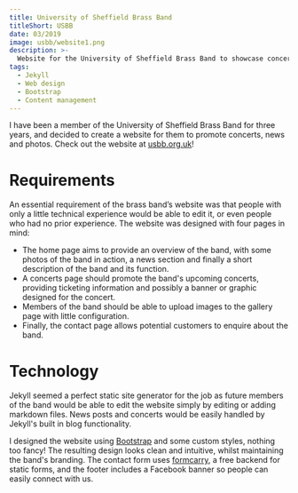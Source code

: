 ```yaml
---
title: University of Sheffield Brass Band
titleShort: USBB
date: 03/2019
image: usbb/website1.png
description: >-
  Website for the University of Sheffield Brass Band to showcase concerts, news and photos. Uses Jekyll for easy content management.
tags:
  - Jekyll
  - Web design
  - Bootstrap
  - Content management
---
```


I have been a member of the University of Sheffield Brass Band for three years, and decided to create a website for them to promote concerts, news and photos. Check out the website at [usbb.org.uk](https://usbb.org.uk)!

<lazy-image src="usbb/website2.png" alt="Screenshot of the home page of USBB's website" />

# Requirements

An essential requirement of the brass band’s website was that people with only a little technical experience would be able to edit it, or even people who had no prior experience. The website was designed with four pages in mind:

- The home page aims to provide an overview of the band, with some photos of the band in action, a news section and finally a short description of the band and its function.
- A concerts page should promote the band's upcoming concerts, providing ticketing information and possibly a banner or graphic designed for the concert.
- Members of the band should be able to upload images to the gallery page with little configuration.
- Finally, the contact page allows potential customers to enquire about the band.

# Technology

Jekyll seemed a perfect static site generator for the job as future members of the band would be able to edit the website simply by editing or adding markdown files. News posts and concerts would be easily handled by Jekyll's built in blog functionality.

I designed the website using [Bootstrap](https://getbootstrap.com) and some custom styles, nothing too fancy! The resulting design looks clean and intuitive, whilst maintaining the band's branding. The contact form uses [formcarry](https://formcarry.com), a free backend for static forms, and the footer includes a Facebook banner so people can easily connect with us.

<lazy-image src="usbb/website3.png" alt="Screenshot of the concerts page of USBB's website" />
<lazy-image src="usbb/website4.png" alt="Screenshot of the contact page of USBB's website" />